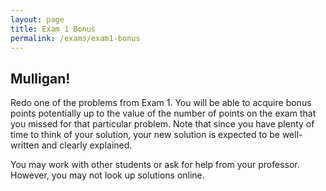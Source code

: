 ```yaml
---
layout: page
title: Exam 1 Bonus
permalink: /exams/exam1-bonus
---
```


## Mulligan!
Redo one of the problems from Exam 1.  You will be able to acquire bonus points potentially up to the value of the number of points on the exam that you missed for that particular problem.  Note that since you have plenty of time to think of your solution, your new solution is expected to be well-written and clearly explained.

You may work with other students or ask for help from your professor.  However, you may not look up solutions online.


